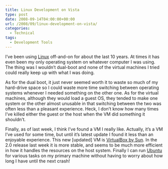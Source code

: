 ```yaml
---
title: Linux Development on Vista
type: post
date: 2008-09-14T04:00:00+00:00
url: /2008/09/linux-development-on-vista/
categories:
  - Technical
tags:
  - Development Tools
---
```


I’ve been using [Linux](http://www.linux.com) off-and-on for about the last 10 years. At times it has even been my only operating system on whatever computer I was using. The thing was I wouldn’t dual-boot and none of the virtual machines I tried could really keep up with what I was doing.

As for the dual boot, it just never seemed worth it to waste so much of my hard-drive space so I could waste more time switching between operating systems whenever I needed something on the other one. As for the virtual machines, although they would load a guest OS, they tended to make one system or the other almost unusable in that switching between the two was often less than a pleasant experience. Heck, I don’t know how many times I’ve killed either the guest or the host when the VM did something it shouldn’t.

Finally, as of last week, I think I’ve found a VM I really like. Actually, it’s a VM I’ve used for some time, but until it’s latest update I found it less than an enjoyable experience. This new \[updated\] VM is [VirtualBox by Sun](http://www.virtualbox.org/). In the 2.0 release last week it is more stable, and seems to be much more efficient in how it handles the resources on the host system. Finally I can run [Ubuntu](http://www.ubuntu.com) for various tasks on my primary machine without having to worry about how long I have until the next crash!